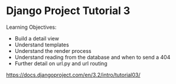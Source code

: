 
Django Project Tutorial 3
=========================

Learning Objectives:

* Build a detail view
* Understand templates
* Understand the render process
* Understand reading from the database and when to send a 404
* Further detail on url.py and url routing


https://docs.djangoproject.com/en/3.2/intro/tutorial03/

